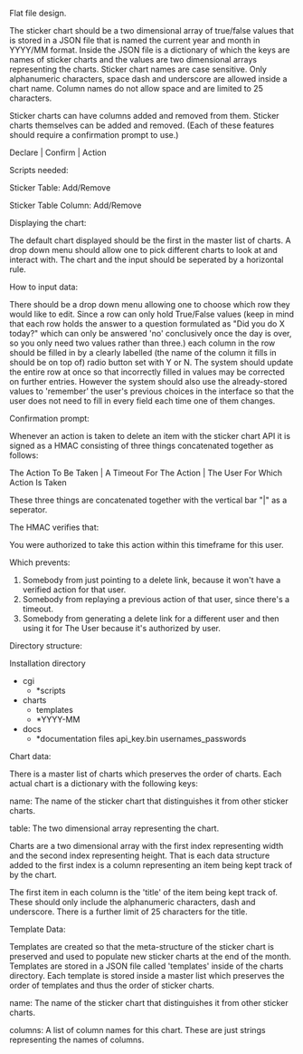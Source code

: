 Flat file design.

The sticker chart should be a two dimensional array of true/false values that is 
stored in a JSON file that is named the current year and month in YYYY/MM format.
Inside the JSON file is a dictionary of which the keys are names of sticker charts
and the values are two dimensional arrays representing the charts. Sticker chart 
names are case sensitive. Only alphanumeric characters, space dash and underscore
are allowed inside a chart name. Column names do not allow space and are limited 
to 25 characters.

Sticker charts can have columns added and removed from them. Sticker charts 
themselves can be added and removed. (Each of these features should require a 
confirmation prompt to use.)

Declare | Confirm | Action

Scripts needed:

Sticker Table: Add/Remove

Sticker Table Column: Add/Remove

Displaying the chart:

The default chart displayed should be the first in the master list of charts.
A drop down menu should allow one to pick different charts to look at and 
interact with. The chart and the input should be seperated by a horizontal rule.

How to input data:

There should be a drop down menu allowing one to choose which row they would like 
to edit. Since a row can only hold True/False values (keep in mind that each row 
holds the answer to a question formulated as "Did you do X today?" which can only
be answered 'no' conclusively once the day is over, so you only need two values
rather than three.) each column in the row should be filled in by a clearly labelled
(the name of the column it fills in should be on top of) radio button set with Y
or N. The system should update the entire row at once so that incorrectly filled 
in values may be corrected on further entries. However the system should also 
use the already-stored values to 'remember' the user's previous choices in the 
interface so that the user does not need to fill in every field each time one of
them changes.

Confirmation prompt:

Whenever an action is taken to delete an item with the sticker chart API it is 
signed as a HMAC consisting of three things concatenated together as follows:

The Action To Be Taken | A Timeout For The Action | The User For Which Action Is
Taken

These three things are concatenated together with the vertical bar "|" as a
seperator.

The HMAC verifies that:

You were authorized to take this action within this timeframe for this user.

Which prevents:
1. Somebody from just pointing to a delete link, because it won't have a verified action for that user.
2. Somebody from replaying a previous action of that user, since there's a timeout.
3. Somebody from generating a delete link for a different user and then using it for The User because it's authorized by user.

Directory structure:

Installation directory
  - cgi
    - *scripts
  - charts
    - templates
    - *YYYY-MM
  - docs
    - *documentation files
  api_key.bin
  usernames_passwords

Chart data:

There is a master list of charts which preserves the order of charts. Each actual
chart is a dictionary with the following keys:

name: The name of the sticker chart that distinguishes it from other sticker
charts.

table: The two dimensional array representing the chart.

Charts are a two dimensional array with the first index representing width and
the second index representing height. That is each data structure added to the
first index is a column representing an item being kept track of by the chart.

The first item in each column is the 'title' of the item being kept track of.
These should only include the alphanumeric characters, dash and underscore. There
is a further limit of 25 characters for the title.

Template Data:

Templates are created so that the meta-structure of the sticker chart is preserved 
and used to populate new sticker charts at the end of the month. Templates are 
stored in a JSON file called 'templates' inside of the charts directory. Each
template is stored inside a master list which preserves the order of templates
and thus the order of sticker charts.

name: The name of the sticker chart that distinguishes it from other sticker 
charts.

columns: A list of column names for this chart. These are just strings 
representing the names of columns.
